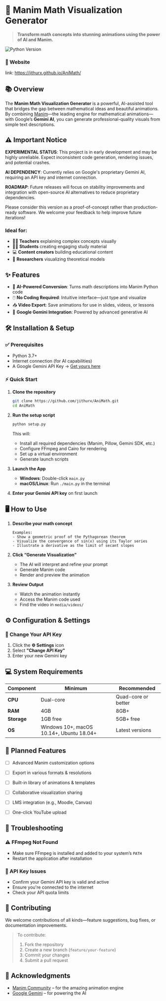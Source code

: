 # 🧮 Manim Math Visualization Generator

> **Transform math concepts into stunning animations using the power of AI and Manim.**

![Python Version](https://img.shields.io/badge/python-3.7+-blue.svg)

### 🔗 Website 
link: https://jithurx.github.io/AniMath/

## 📚 Overview

The **Manim Math Visualization Generator** is a powerful, AI-assisted tool that bridges the gap between mathematical ideas and beautiful animations. By combining [Manim](https://www.manim.community/)—the leading engine for mathematical animations—with Google’s **Gemini AI**, you can generate professional-quality visuals from simple text descriptions.

## ⚠️ Important Notice

**EXPERIMENTAL STATUS**: This project is in early development and may be highly unreliable. Expect inconsistent code generation, rendering issues, and potential crashes.

**AI DEPENDENCY**: Currently relies on Google's proprietary Gemini AI, requiring an API key and internet connection.

**ROADMAP**: Future releases will focus on stability improvements and integration with open-source AI alternatives to reduce proprietary dependencies.

Please consider this version as a proof-of-concept rather than production-ready software. We welcome your feedback to help improve future iterations!

### Ideal for:
- 👩‍🏫 **Teachers** explaining complex concepts visually  
- 👨‍🎓 **Students** creating engaging study material  
- 💻 **Content creators** building educational content  
- 🧪 **Researchers** visualizing theoretical models  


## ✨ Features

- 🤖 **AI-Powered Conversion**: Turns math descriptions into Manim Python code   
- 🖱️ **No Coding Required**: Intuitive interface—just type and visualize  
- 📥 **Video Export**: Save animations for use in slides, videos, or lessons  
- 🔗 **Google Gemini Integration**: Powered by advanced generative AI  


## 🛠️ Installation & Setup

### ✅ Prerequisites

- Python 3.7+
- Internet connection (for AI capabilities)
- A Google Gemini API Key → [Get yours here](https://aistudio.google.com/)

### ⚡ Quick Start

1. **Clone the repository**
   ```bash
   git clone https://github.com/jithurx/AniMath.git
   cd AniMath
   ```

2. **Run the setup script**
   ```bash
   python setup.py
   ```

   This will:
   - Install all required dependencies (Manim, Pillow, Gemini SDK, etc.)
   - Configure FFmpeg and Cairo for rendering
   - Set up a virtual environment
   - Generate launch scripts

3. **Launch the App**
   - **Windows**: Double-click `main.py`
   - **macOS/Linux**: Run `./main.py` in the terminal

4. **Enter your Gemini API key** on first launch


## 🖥️ How to Use

1. **Describe your math concept**
   ```
   Examples:
   - Show a geometric proof of the Pythagorean theorem
   - Visualize the convergence of sin(x) using its Taylor series
   - Illustrate a derivative as the limit of secant slopes
   ```

2. **Click “Generate Visualization”**
   - The AI will interpret and refine your prompt
   - Generate Manim code
   - Render and preview the animation

3. **Review Output**
   - Watch the animation instantly
   - Access the Manim code used
   - Find the video in `media/videos/`


## ⚙️ Configuration & Settings

### 🔐 Change Your API Key

1. Click the **⚙️ Settings** icon
2. Select **"Change API Key"**
3. Enter your new Gemini key


## 💻 System Requirements

| Component | Minimum | Recommended |
|-----------|---------|-------------|
| **CPU**   | Dual-core | Quad-core or better |
| **RAM**   | 4GB       | 8GB+                |
| **Storage**| 1GB free | 5GB+ free           |
| **OS**    | Windows 10+, macOS 10.14+, Ubuntu 18.04+ | Latest versions |


## 🚧 Planned Features

- [ ] Advanced Manim customization options
- [ ] Export in various formats & resolutions
- [ ] Built-in library of animations & templates
- [ ] Collaborative visualization sharing
- [ ] LMS integration (e.g., Moodle, Canvas)
- [ ] One-click YouTube upload


## 🧰 Troubleshooting

### ⚠️ FFmpeg Not Found
- Make sure FFmpeg is installed and added to your system’s `PATH`
- Restart the application after installation

### 🔐 API Key Issues
- Confirm your Gemini API key is valid and active
- Ensure you're connected to the internet
- Check your API quota limits


## 🤝 Contributing

We welcome contributions of all kinds—feature suggestions, bug fixes, or documentation improvements.

> To contribute:
> 1. Fork the repository  
> 2. Create a new branch (`feature/your-feature`)  
> 3. Commit your changes  
> 4. Submit a pull request


## 🙏 Acknowledgments

- [Manim Community](https://www.manim.community/) – for the amazing animation engine
- [Google Gemini](https://deepmind.google/technologies/gemini/) – for powering the AI
